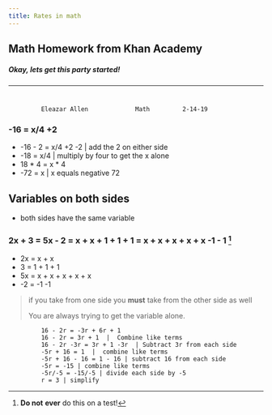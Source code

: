 ```yaml
---
title: Rates in math
---
```

## Math Homework from Khan Academy
##### Okay, lets get this party started!
---
#
             Eleazar Allen             Math         2-14-19
[^1]: **Do not** **ever** do this on a test!
### -16 = x/4 +2
- -16 - 2 = x/4 +2 -2 | add the 2 on either side
- -18 = x/4  | multiply by four to get the x alone
- 18 * 4 = x * 4 
- -72 = x | x equals negative 72

## Variables on both sides
- both sides have the same variable
### 2x + 3 = 5x - 2 = x + x + 1 + 1 + 1 = x + x + x + x + x -1 - 1 [^1] 
- 2x = x + x
- 3 = 1 + 1 + 1
- 5x = x + x + x + x + x
- -2 = -1 -1

>if you take from one side you **must** take from the other side as well
>
>You are always trying to get the variable alone.

             16 - 2r = -3r + 6r + 1
             16 - 2r = 3r + 1  |  Combine like terms
             16 - 2r -3r = 3r + 1 -3r  | Subtract 3r from each side
             -5r + 16 = 1  |  combine like terms
             -5r + 16 - 16 = 1 - 16 | subtract 16 from each side
             -5r = -15 | combine like terms
             -5r/-5 = -15/-5 | divide each side by -5
             r = 3 | simplify



